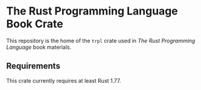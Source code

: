 # The Rust Programming Language Book Crate

This repository is the home of the `trpl` crate used in _The Rust Programming
Language_ book materials.

## Requirements

<!-- TODO: pick an appropriate starting version! -->
This crate currently requires at least Rust 1.77.

